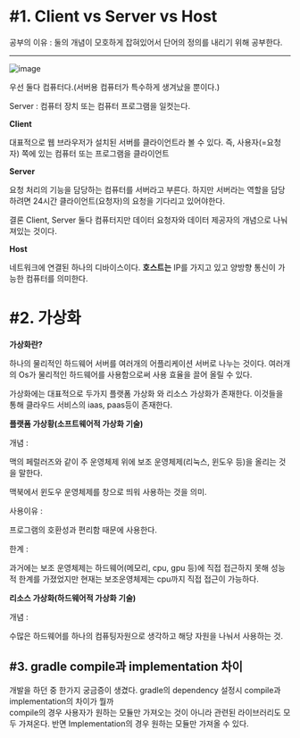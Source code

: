 # #1. Client vs Server vs Host

공부의 이유 : 둘의 개념이 모호하게 잡혀있어서 단어의 정의를 내리기 위해 공부한다.

---
![image](https://user-images.githubusercontent.com/78134917/164178377-03ad8c47-2637-45a2-9943-8164255b00ac.png)


우선 둘다 컴퓨터다.(서버용 컴퓨터가 특수하게 생겨났을 뿐이다.)

Server : 컴퓨터 장치 또는 컴퓨터 프로그램을 일컷는다. 

**Client**

대표적으로 웹 브라우저가 설치된 서버를 클라이언트라 볼 수 있다. 즉, 사용자(=요청자) 쪽에 있는 컴퓨터 또는 프로그램을 클라이언트

**Server**

요청 처리의 기능을 담당하는 컴퓨터를 서버라고 부른다. 하지만 서버라는 역할을 담당하려면 24시간 클라이언트(요청자)의 요청을 기다리고 있어야한다. 

결론 Client, Server 둘다 컴퓨터지만 데이터 요청자와 데이터 제공자의 개념으로 나눠져있는 것이다.

**Host**

네트워크에 연결된 하나의 디바이스이다. **호스트는** IP를 가지고 있고 양방향 통신이 가능한 컴퓨터를 의미한다.  
  
  
  
# #2. 가상화

**가상화란?**  


 하나의 물리적인 하드웨어 서버를 여러개의 어플리케이션 서버로 나누는 것이다. 여러개의 Os가 물리적인 하드웨어를 사용함으로써 사용 효율을 끌어 올릴 수 있다.

가상화에는 대표적으로 두가지 플랫폼 가상화 와 리소스 가상화가 존재한다. 이것들을 통해 클라우드 서비스의 iaas, paas등이 존재한다. 

**플랫폼 가상황(소프트웨어적 가상화 기술)**  

개념 :

맥의 페럴러즈와 같이 주 운영체제 위에 보조 운영체제(리눅스, 윈도우 등)을 올리는 것을 말한다.

맥북에서 윈도우 운영체제를 창으로 띄워 사용하는 것을 의미.

사용이유 :

프로그램의 호환성과 편리함 때문에 사용한다. 

한계 : 

과거에는 보조 운영체제는 하드웨어(메모리, cpu, gpu 등)에 직접 접근하지 못해 성능적 한계를 가졌었지만 현재는 보조운영체제는 cpu까지 직접 접근이 가능하다.

**리소스 가상화(하드웨어적 가상화 기술)**  


개념 : 

수많은 하드웨어를 하나의 컴퓨팅자원으로 생각하고 해당 자원을 나눠서 사용하는 것. 


## #3. gradle compile과 implementation 차이
개발을 하던 중 한가지 궁금증이 생겼다. gradle의 dependency 설정시 compile과 implementation의 차이가 뭘까  
compile의 경우 사용자가 원하는 모듈만 가져오는 것이 아니라 관련된 라이브러리도 모두 가져온다. 반면 Implementation의 경우 원하는 모듈만 가져올 수 있다. 
